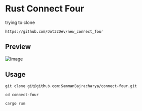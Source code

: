 # Rust Connect Four
trying to clone

`
https://github.com/Dot32Dev/new_connect_four
`

## Preview
![Image](https://github.com/user-attachments/assets/66769d8b-f455-4044-be99-ac58bf0dae85)

## Usage
```
git clone git@github.com:SammanBajracharya/connect-four.git
```
```
cd connect-four
```
```
cargo run
```
